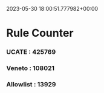 2023-05-30 18:00:51.777982+00:00
# Rule Counter 
 ### UCATE : 425769

 ### Veneto : 108021

 ### Allowlist : 13929